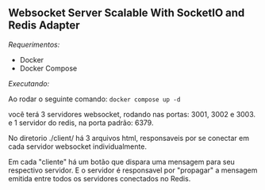 ## Websocket Server Scalable With SocketIO and Redis Adapter

_Requerimentos:_

- Docker
- Docker Compose

_Executando:_

Ao rodar o seguinte comando:
`docker compose up -d`

você terá 3 servidores websocket, rodando nas portas: 3001, 3002 e 3003.
e 1 servidor do redis, na porta padrão: 6379.

No diretorio ./client/ há 3 arquivos html, responsaveis por se conectar em cada servidor websocket individualmente.

Em cada "cliente" há um botão que dispara uma mensagem para seu respectivo servidor.
E o servidor é responsavel por "propagar" a mensagem emitida entre todos os servidores conectados no Redis.
